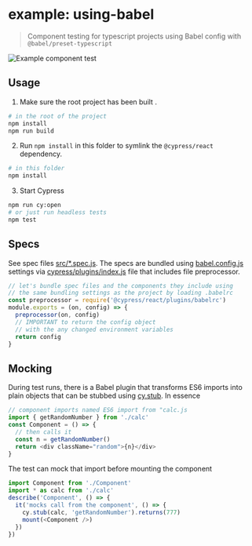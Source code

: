 # example: using-babel

> Component testing for typescript projects using Babel config with `@babel/preset-typescript`

![Example component test](images/dynamic.gif)

## Usage

1. Make sure the root project has been built .

```bash
# in the root of the project
npm install
npm run build
```

2. Run `npm install` in this folder to symlink the `@cypress/react` dependency.

```bash
# in this folder
npm install
```

3. Start Cypress

```bash
npm run cy:open
# or just run headless tests
npm test
```

## Specs

See spec files [src/\*.spec.js](src). The specs are bundled using [babel.config.js](babel.config.js) settings via [cypress/plugins/index.js](cypress/plugins/index.js) file that includes file preprocessor.

```js
// let's bundle spec files and the components they include using
// the same bundling settings as the project by loading .babelrc
const preprocessor = require('@cypress/react/plugins/babelrc')
module.exports = (on, config) => {
  preprocessor(on, config)
  // IMPORTANT to return the config object
  // with the any changed environment variables
  return config
}
```

## Mocking

During test runs, there is a Babel plugin that transforms ES6 imports into plain objects that can be stubbed using [cy.stub](https://on.cypress.io/stub). In essence

```ts
// component imports named ES6 import from "calc.js
import { getRandomNumber } from './calc'
const Component = () => {
  // then calls it
  const n = getRandomNumber()
  return <div className="random">{n}</div>
}
```

The test can mock that import before mounting the component

```js
import Component from './Component'
import * as calc from './calc'
describe('Component', () => {
  it('mocks call from the component', () => {
    cy.stub(calc, 'getRandomNumber').returns(777)
    mount(<Component />)
  })
})
```
